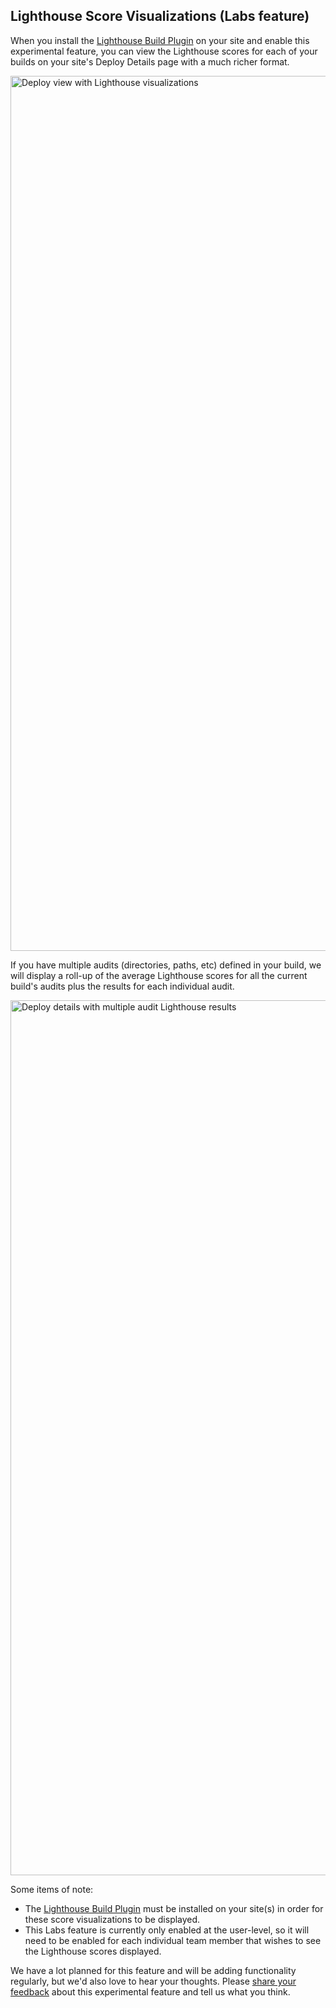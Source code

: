## Lighthouse Score Visualizations (Labs feature)

When you install the [Lighthouse Build Plugin](https://app.netlify.com/plugins/@netlify/plugin-lighthouse/install) on your site and enable this experimental feature, you can view the Lighthouse scores for each of your builds on your site's Deploy Details page with a much richer format.

<img width="1400" alt="Deploy view with Lighthouse visualizations" src="https://user-images.githubusercontent.com/79875905/160019039-c3e529de-f389-42bc-a3d4-458c90d59e6a.png">

If you have multiple audits (directories, paths, etc) defined in your build, we will display a roll-up of the average Lighthouse scores for all the current build's audits plus the results for each individual audit.

<img width="1400" alt="Deploy details with multiple audit Lighthouse results" src="https://user-images.githubusercontent.com/79875905/160019057-d29dffab-49f3-4fbf-a1ac-1f314e0cd837.png">

Some items of note:
- The [Lighthouse Build Plugin](https://app.netlify.com/plugins/@netlify/plugin-lighthouse/install) must be installed on your site(s) in order for these score visualizations to be displayed.
- This Labs feature is currently only enabled at the user-level, so it will need to be enabled for each individual team member that wishes to see the Lighthouse scores displayed.

We have a lot planned for this feature and will be adding functionality regularly, but we'd also love to hear your thoughts. Please [share your feedback](https://netlify.qualtrics.com/jfe/form/SV_1NTbTSpvEi0UzWe) about this experimental feature and tell us what you think.